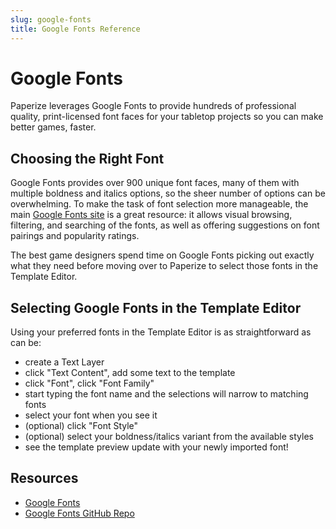```yaml
---
slug: google-fonts
title: Google Fonts Reference
---
```


# Google Fonts

Paperize leverages Google Fonts to provide hundreds of professional quality, print-licensed font faces for your tabletop projects so you can make better games, faster.

## Choosing the Right Font

Google Fonts provides over 900 unique font faces, many of them with multiple boldness and italics options, so the sheer number of options can be overwhelming. To make the task of font selection more manageable, the main [Google Fonts site](https://fonts.google.com/) is a great resource: it allows visual browsing, filtering, and searching of the fonts, as well as offering suggestions on font pairings and popularity ratings.

The best game designers spend time on Google Fonts picking out exactly what they need before moving over to Paperize to select those fonts in the Template Editor.

## Selecting Google Fonts in the Template Editor

Using your preferred fonts in the Template Editor is as straightforward as can be:

- create a Text Layer
- click "Text Content", add some text to the template
- click "Font", click "Font Family"
- start typing the font name and the selections will narrow to matching fonts
- select your font when you see it
- (optional) click "Font Style"
- (optional) select your boldness/italics variant from the available styles
- see the template preview update with your newly imported font!

## Resources

- [Google Fonts](https://fonts.google.com/)
- [Google Fonts GitHub Repo](https://github.com/google/fonts)
